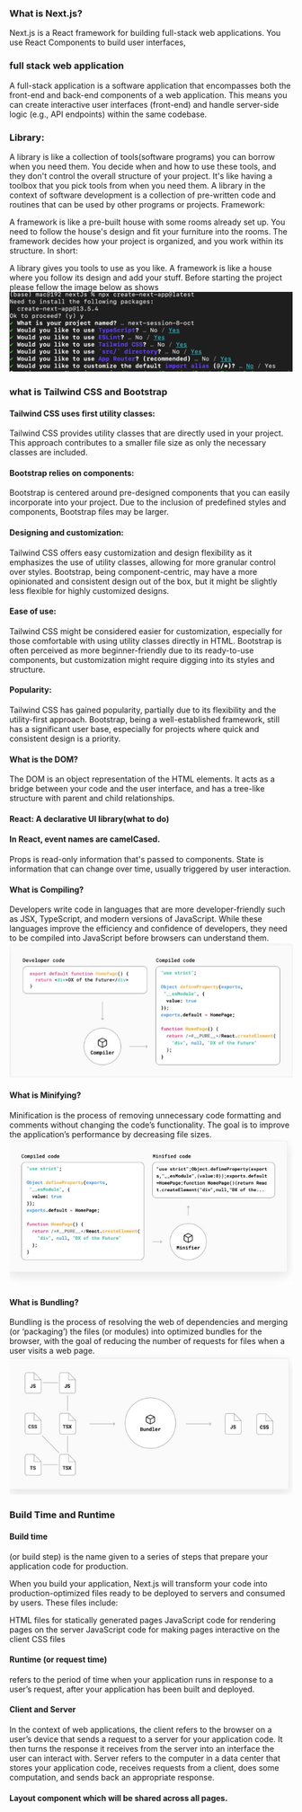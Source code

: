 ###  What is Next.js?
Next.js is a React framework for building full-stack web applications. You use React Components to build user interfaces, 
### full stack web application
A full-stack application is a software application that encompasses both the front-end and back-end components of a web application. This means you can create interactive user interfaces (front-end) and handle server-side logic (e.g., API endpoints) within the same codebase.

### Library:
A library is like a collection of tools(software programs) you can borrow when you need them. You decide when and how to use these tools, and they don't control the overall structure of your project. It's like having a toolbox that you pick tools from when you need them.
A library in the context of software development is a collection of pre-written code and routines that can be used by other programs or projects. 
Framework:

A framework is like a pre-built house with some rooms already set up. You need to follow the house's design and fit your furniture into the rooms. The framework decides how your project is organized, and you work within its structure.
In short:

A library gives you tools to use as you like.
A framework is like a house where you follow its design and add your stuff.
Before starting the project please fellow the image below as shows
![](src/app/images/projectsetup.jpg)

### what is Tailwind CSS and Bootstrap
#### Tailwind CSS uses first utility classes:

Tailwind CSS provides utility classes that are directly used in your project.
This approach contributes to a smaller file size as only the necessary classes are included.
#### Bootstrap relies on components:

Bootstrap is centered around pre-designed components that you can easily incorporate into your project.
Due to the inclusion of predefined styles and components, Bootstrap files may be larger.
#### Designing and customization:

Tailwind CSS offers easy customization and design flexibility as it emphasizes the use of utility classes, allowing for more granular control over styles.
Bootstrap, being component-centric, may have a more opinionated and consistent design out of the box, but it might be slightly less flexible for highly customized designs.
#### Ease of use:

Tailwind CSS might be considered easier for customization, especially for those comfortable with using utility classes directly in HTML.
Bootstrap is often perceived as more beginner-friendly due to its ready-to-use components, but customization might require digging into its styles and structure.
#### Popularity:

Tailwind CSS has gained popularity, partially due to its flexibility and the utility-first approach.
Bootstrap, being a well-established framework, still has a significant user base, especially for projects where quick and consistent design is a priority.
#### What is the DOM?
The DOM is an object representation of the HTML elements. It acts as a bridge between your code and the user interface, and has a tree-like structure with parent and child relationships.
#### React: A declarative UI library(what to do)
#### In React, event names are camelCased.
Props is read-only information that's passed to components. State is information that can change over time, usually triggered by user interaction.
#### What is Compiling?
Developers write code in languages that are more developer-friendly such as JSX, TypeScript, and modern versions of JavaScript. While these languages improve the efficiency and confidence of developers, they need to be compiled into JavaScript before browsers can understand them.
![](src/app/images/compling.JPG)
#### What is Minifying?
Minification is the process of removing unnecessary code formatting and comments without changing the code’s functionality. The goal is to improve the application’s performance by decreasing file sizes.
![](src/app/images/minigying.JPG)
#### What is Bundling?
Bundling is the process of resolving the web of dependencies and merging (or ‘packaging’) the files (or modules) into optimized bundles for the browser, with the goal of reducing the number of requests for files when a user visits a web page.
![](src/app/images/Bundling.JPG)
### Build Time and Runtime
#### Build time
(or build step) is the name given to a series of steps that prepare your application code for production.

When you build your application, Next.js will transform your code into production-optimized files ready to be deployed to servers and consumed by users. These files include:

HTML files for statically generated pages
JavaScript code for rendering pages on the server
JavaScript code for making pages interactive on the client
CSS files
#### Runtime (or request time) 
refers to the period of time when your application runs in response to a user’s request, after your application has been built and deployed.
#### Client and Server
In the context of web applications, the client refers to the browser on a user’s device that sends a request to a server for your application code. It then turns the response it receives from the server into an interface the user can interact with.
Server refers to the computer in a data center that stores your application code, receives requests from a client, does some computation, and sends back an appropriate response.
#### Layout component which will be shared across all pages.